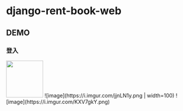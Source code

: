 # django-rent-book-web

## DEMO

### 登入

<img src="https://i.imgur.com/jjnLN1y.png" width="100" height="100">
![image](https://i.imgur.com/jjnLN1y.png | width=100)
![image](https://i.imgur.com/KXV7gkY.png)



